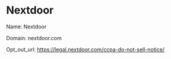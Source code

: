 # Nextdoor

Name: Nextdoor

Domain: nextdoor.com

Opt_out_url: https://legal.nextdoor.com/ccpa-do-not-sell-notice/
